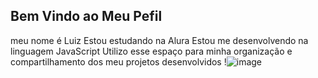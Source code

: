 ## Bem Vindo ao Meu Pefil
meu nome é Luiz 
Estou estudando na Alura
Estou me desenvolvendo na linguagem JavaScript
Utilizo esse espaço para minha organização e compartilhamento dos meu projetos desenvolvidos
!![image](https://github.com/user-attachments/assets/6e91ced7-9b99-4e05-a8b1-3382976bdf5d)

